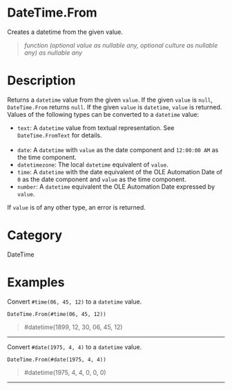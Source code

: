 ﻿# DateTime.From
Creates a datetime from the given value.
> _function (optional value as nullable any, optional culture as nullable any) as nullable any_
# Description 
Returns a <code>datetime</code> value from the given <code>value</code>. If the given <code>value</code> is <code>null</code>, <code>DateTime.From</code> returns <code>null</code>.  If the given <code>value</code> is <code>datetime</code>, <code>value</code> is returned. Values of the following types can be converted to a <code>datetime</code> value:
      <ul>
        <li><code>text</code>: A <code>datetime</code> value from textual representation. See <code>DateTime.FromText</code> for details.</li>        
        <li><code>date</code>: A <code>datetime</code> with <code>value</code> as the date component and <code>12:00:00 AM</code> as the time component.</li>
        <li><code>datetimezone</code>: The local <code>datetime</code> equivalent of <code>value</code>.</li>
        <li><code>time</code>: A <code>datetime</code> with the date equivalent of the OLE Automation Date of <code>0</code> as the date component and <code>value</code> as the time component.</li>
        <li><code>number</code>: A <code>datetime</code> equivalent the OLE Automation Date expressed by <code>value</code>. </li>
      </ul>
If <code>value</code> is of any other type, an error is returned.
# Category 
DateTime
# Examples 
Convert <code>#time(06, 45, 12)</code> to a <code>datetime</code> value.
```
DateTime.From(#time(06, 45, 12))
```
> #datetime(1899, 12, 30, 06, 45, 12)
***
Convert <code>#date(1975, 4, 4)</code> to a <code>datetime</code> value.
```
DateTime.From(#date(1975, 4, 4))
```
> #datetime(1975, 4, 4, 0, 0, 0)
***
